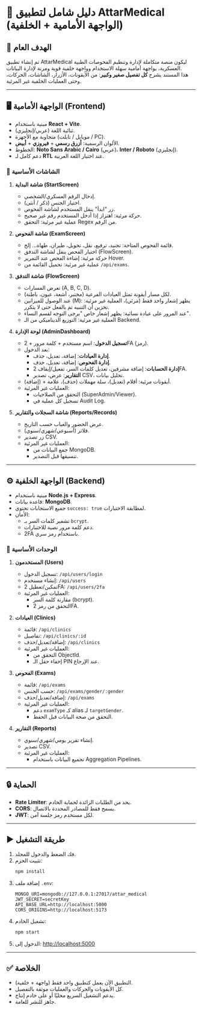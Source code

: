 # 📘 دليل شامل لتطبيق AttarMedical (الواجهة الأمامية + الخلفية)

## 🎯 الهدف العام
تم إنشاء تطبيق AttarMedical ليكون منصة متكاملة لإدارة وتنظيم الفحوصات الطبية العسكرية، بواجهة أمامية سهلة الاستخدام وواجهة خلفية قوية ومرنة لإدارة البيانات.  
هذا المستند يشرح **كل تفصيل صغير وكبير**: من الأيقونات، الأزرار، الشاشات، الحركات، وحتى العمليات الخلفية غير المرئية.

---

## 🖥️ الواجهة الأمامية (Frontend)
- مبنية باستخدام **React + Vite**.
- ثنائية اللغة (عربي/إنجليزي).
- متجاوبة مع الأجهزة (موبايل / تابلت / PC).
- الألوان الرسمية: **أزرق رسمي** + **فيروزي** + **أبيض**.
- الخطوط: **Noto Sans Arabic / Cairo** (عربي)، **Inter / Roboto** (إنجليزي).
- دعم كامل لـ **RTL** عند اختيار اللغة العربية.

### 🔹 الشاشات الأساسية
1. **شاشة البداية (StartScreen)**
   - إدخال الرقم العسكري/الشخصي.
   - اختيار الجنس (ذكر / أنثى).
   - زر "ابدأ" ينقل المستخدم لشاشة الفحوص.
   - حركة مرئية: اهتزاز إذا أدخل المستخدم رقم غير صحيح.
   - عملية غير مرئية: التحقق Regex من الرقم.

2. **شاشة الفحوص (ExamScreen)**
   - قائمة الفحوص المتاحة: تجنيد، ترفيع، نقل، تحويل، طيران، طهاة… إلخ.
   - اختيار الفحص ينقل لشاشة التدفق (FlowScreen).
   - حركة مرئية: إضاءة الفحص عند التمرير Hover.
   - عملية غير مرئية: تحميل القائمة من `/api/exams`.

3. **شاشة التدفق (FlowScreen)**
   - تعرض المسارات (A, B, C, D).
   - لكل مسار أيقونة تمثل العيادات الفرعية (مختبر، أشعة، عيون، باطنة).
   - عند الوصول للميزانين (M): يظهر إشعار واحد فقط (مرئي)، العملية غير مرئية: تخزين أن التنبيه تم بالفعل حتى لا يتكرر.
   - عند المرور على عيادة نسائية: يظهر إشعار خاص "يرجى التوجه لقسم النساء".
   - العملية غير مرئية: التوزيع الديناميكي من الـ Backend.

4. **لوحة الإدارة (AdminDashboard)**
   - **تسجيل الدخول**: اسم مستخدم + كلمة مرور + 2FA (رمز).  
   - بعد الدخول:
     - **إدارة العيادات**: إضافة، تعديل، حذف.
     - **إدارة الفحوص**: إضافة، تعديل، حذف.
     - **إدارة الحسابات**: إضافة مشرفين، تعديل كلمات السر، تفعيل/إيقاف 2FA.
     - **التقارير**: عرض، تصدير CSV، تحليل بيانات.
   - أيقونات مرئية: أقلام (تعديل)، سلة مهملات (حذف)، علامة + (إضافة).
   - العمليات غير المرئية:
     - التحقق من الصلاحيات (SuperAdmin/Viewer).
     - تسجيل كل عملية في Audit Log.

5. **شاشة السجلات والتقارير (Reports/Records)**
   - عرض الحضور والغياب حسب التاريخ.
   - فلاتر (أسبوعي/شهري/سنوي).
   - زر تصدير CSV.
   - العمليات غير المرئية:
     - جمع البيانات من MongoDB.
     - تنسيقها قبل التصدير.

---

## ⚙️ الواجهة الخلفية (Backend)
- مبنية باستخدام **Node.js + Express**.
- قاعدة بيانات: **MongoDB**.
- جميع الاستجابات تحتوي `success: true` لمطابقة الاختبارات.
- الأمان:
  - تشفير كلمات السر بـ `bcrypt`.
  - دعم كلمة مرور نصية للاختبارات.
  - 2FA باستخدام رمز سري.

### 🔹 الوحدات الأساسية
1. **المستخدمون (Users)**
   - تسجيل الدخول: `/api/users/login`
   - إنشاء مستخدم: `/api/users`
   - تمكين/تعطيل 2FA: `/api/users/2fa`
   - العمليات غير المرئية:
     - مقارنة كلمة السر (bcrypt).
     - التحقق من رمز 2FA.

2. **العيادات (Clinics)**
   - قائمة: `/api/clinics`
   - تفاصيل: `/api/clinics/:id`
   - إضافة/تعديل/حذف: `/api/clinics`
   - العمليات غير المرئية:
     - التحقق من ObjectId.
     - إخفاء حقل الـ PIN عند الإرجاع.

3. **الفحوص (Exams)**
   - قائمة: `/api/exams`
   - حسب الجنس: `/api/exams/gender/:gender`
   - إضافة/تعديل/حذف: `/api/exams`
   - العمليات غير المرئية:
     - دعم `examType` كـ alias لـ `targetGender`.
     - التحقق من صحة البيانات قبل الحفظ.

4. **التقارير (Reports)**
   - إنشاء تقرير يومي/شهري/سنوي.
   - تصدير CSV.
   - العمليات غير المرئية:
     - تجميع البيانات باستخدام Aggregation Pipelines.

---

## 🔒 الحماية
- **Rate Limiter**: يحد من الطلبات الزائدة لحماية الخادم.
- **CORS**: يسمح فقط للمصادر المحددة بالاتصال.
- **JWT**: لكل مستخدم رمز جلسة آمن.

---

## ▶️ طريقة التشغيل
1. فك الضغط والدخول للمجلد.
2. تثبيت الحزم:
   ```bash
   npm install
   ```
3. إضافة ملف `.env`:
   ```env
   MONGO_URI=mongodb://127.0.0.1:27017/attar_medical
   JWT_SECRET=secretKey
   API_BASE_URL=http://localhost:5000
   CORS_ORIGINS=http://localhost:5173
   ```
4. تشغيل الخادم:
   ```bash
   npm start
   ```
5. الدخول إلى: [http://localhost:5000](http://localhost:5000)

---

## ✅ الخلاصة
- التطبيق الآن يعمل كتطبيق واحد فقط (واجهة + خلفية).
- كل الأيقونات والحركات والعمليات موثقة بالتفصيل.
- يدعم التشغيل السريع محليًا أو على خادم إنتاج.
- جاهز للنشر للعامة.

